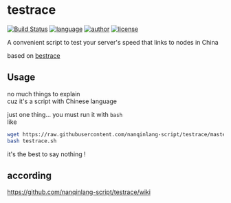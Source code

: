 # testrace
[![Build Status](https://github.com/nanqinlang/SVG/blob/master/build%20passing.svg)](https://github.com/nanqinlang-script/testrace)
[![language](https://github.com/nanqinlang/SVG/blob/master/language-shell-blue.svg)](https://github.com/nanqinlang-script/testrace)
[![author](https://github.com/nanqinlang/SVG/blob/master/author-nanqinlang-lightgrey.svg)](https://github.com/nanqinlang-script/testrace)
[![license](https://github.com/nanqinlang/SVG/blob/master/license-GPLv3-orange.svg)](https://github.com/nanqinlang-script/testrace)

A convenient script to test your server's speed that links to nodes in China

based on [bestrace](http://www.ipip.net)

## Usage
no much things to explain  
cuz it's a script with Chinese language

just one thing... you must run it with `bash`  
like
```bash
wget https://raw.githubusercontent.com/nanqinlang-script/testrace/master/testrace.sh
bash testrace.sh
```

it's the best to say nothing !

## according
https://github.com/nanqinlang-script/testrace/wiki
